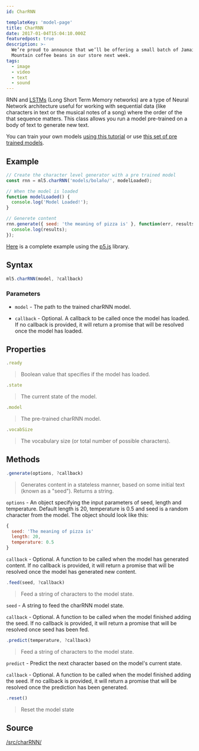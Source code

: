 ```yaml
---
id: CharRNN

templateKey: 'model-page'
title: CharRNN
date: 2017-01-04T15:04:10.000Z
featuredpost: true
description: >-
  We’re proud to announce that we’ll be offering a small batch of Jamaica Blue
  Mountain coffee beans in our store next week.
tags:
  - image
  - video
  - text
  - sound
---
```


RNN and [LSTMs](https://colah.github.io/posts/2015-08-Understanding-LSTMs/) (Long Short Term Memory networks) are a type of Neural Network architecture useful for working with sequential data (like characters in text or the musical notes of a song) where the order of the that sequence matters. This class allows you run a model pre-trained on a body of text to generate new text.

You can train your own models [using this tutorial](/docs/training-lstm) or use [this set of pre trained models](https://github.com/ml5js/ml5-data-and-training/tree/master/models/lstm).

## Example

```javascript
// Create the character level generator with a pre trained model
const rnn = ml5.charRNN('models/bolaño/', modelLoaded);

// When the model is loaded
function modelLoaded() {
  console.log('Model Loaded!');
}

// Generete content
rnn.generate({ seed: 'the meaning of pizza is' }, function(err, results){
  console.log(results);
});
```

[Here](https://github.com/ml5js/ml5-examples/blob/master/p5js/LSTM/LSTM_Text/sketch.js) is a complete example using the [p5.js](https://p5js.org) library.

## Syntax

  ```javascript
  ml5.charRNN(model, ?callback)
  ```

### Parameters
  - `model` - The path to the trained charRNN model.

  - `callback` - Optional. A callback to be called once the model has loaded. If no callback is provided, it will return a promise that will be resolved once the model has loaded.

## Properties

  ```javascript
  .ready
  ```
  > Boolean value that specifies if the model has loaded.

   ```javascript
  .state
  ```
  > The current state of the model.

  ```javascript
  .model
  ```
  > The pre-trained charRNN model.

  ```javascript
  .vocabSize
  ```
  > The vocabulary size (or total number of possible characters).

## Methods

  ```javascript
  .generate(options, ?callback)
  ```
  > Generates content in a stateless manner, based on some initial text (known as a "seed"). Returns a string.

  `options` -  An object specifying the input parameters of seed, length and temperature. Default length is 20, temperature is 0.5 and seed is a random character from the model. The object should look like this:
  ```javascript
  {
    seed: 'The meaning of pizza is'
    length: 20,
    temperature: 0.5
  }
  ```

  `callback` - Optional. A function to be called when the model has generated content. If no callback is provided, it will return a promise that will be resolved once the model has generated new content.

  ```javascript
  .feed(seed, ?callback)
  ```
  > Feed a string of characters to the model state.

  `seed` -  A string to feed the charRNN model state.

  `callback` - Optional. A function to be called when the model finished adding the seed. If no callback is provided, it will return a promise that will be resolved once seed has been fed.

  ```javascript
  .predict(temperature, ?callback)
  ```
  > Feed a string of characters to the model state.

  `predict` -  Predict the next character based on the model's current state.

  `callback` - Optional. A function to be called when the model finished adding the seed. If no callback is provided, it will return a promise that will be resolved once the prediction has been generated.

  ```javascript
  .reset()
  ```
  > Reset the model state

## Source

[/src/charRNN/](https://github.com/ml5js/ml5-library/tree/master/src/charRNN)
